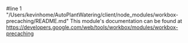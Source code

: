 #line 1 "/Users/kevinhome/AutoPlantWatering/client/node_modules/workbox-precaching/README.md"
This module's documentation can be found at https://developers.google.com/web/tools/workbox/modules/workbox-precaching
